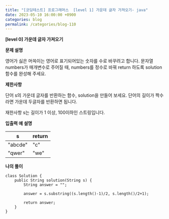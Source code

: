 ```yaml
---
title: "[코딩테스트] 프로그래머스  [level 1] 가운데 글자 가져오기- java"
date: 2023-05-10 16:00:00 +0900
categories: blog
permalink: /categories/blog-110
---
```



**[level 0] 가운데 글자 가져오기**



**문제 설명**

영어가 싫은 머쓱이는 영어로 표기되어있는 숫자를 수로 바꾸려고 합니다. 문자열 numbers가 매개변수로 주어질 때, numbers를 정수로 바꿔 return 하도록 solution 함수를 완성해 주세요.






**제한사항**

단어 s의 가운데 글자를 반환하는 함수, solution을 만들어 보세요. 단어의 길이가 짝수라면 가운데 두글자를 반환하면 됩니다.

재한사항
s는 길이가 1 이상, 100이하인 스트링입니다.




**입출력 예 설명**

| s |	return |
|------|---|
| "abcde" |	"c" |
| "qwer" |	"we" |





**나의 풀이**

```
class Solution {
    public String solution(String s) {
        String answer = "";
        
        answer = s.substring((s.length()-1)/2, s.length()/2+1);
        
        return answer;
    }
}

```


